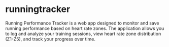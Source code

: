 # runningtracker
Running Performance Tracker is a web app designed to monitor and save running performance based on heart rate zones. The application allows you to log and analyze your training sessions, view heart rate zone distribution (Z1-Z5), and track your progress over time.
